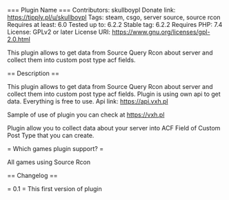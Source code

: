 === Plugin Name ===
Contributors: skullboypl
Donate link: https://tipply.pl/u/skullboypl
Tags: steam, csgo, server source, source rcon
Requires at least: 6.0
Tested up to: 6.2.2
Stable tag: 6.2.2
Requires PHP: 7.4
License: GPLv2 or later
License URI: https://www.gnu.org/licenses/gpl-2.0.html

This plugin allows to get data from Source Query Rcon about server and collect them into custom post type acf fields. 

== Description ==

This plugin allows to get data from Source Query Rcon about server and collect them into custom post type acf fields. 
Plugin is using own api to get data. Everything is free to use. Api link: https://api.vxh.pl

Sample of use of plugin you can check at https://vxh.pl

Plugin allow you to collect data about your server into ACF Field of Custom Post Type that you can create.

= Which games plugin support? =

All games using Source Rcon


== Changelog ==

= 0.1 =
This first version of plugin

